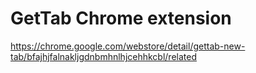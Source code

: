 # GetTab Chrome extension

https://chrome.google.com/webstore/detail/gettab-new-tab/bfajhjfalnakljgdnbmhnlhjcehhkcbl/related
